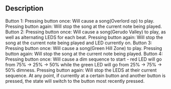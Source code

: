 ## Description

Button 1:
       Pressing button once: Will cause a song(Overlord op) to play.
       Pressing button again: Will stop the song at the current note being
       played.
Button 2:
       Pressing button once: Will cause a song(Gerudo Valley) to play, as well
       as alternating LEDS for each beat.
       Pressing button again: Will stop the song at the current note being
       played and LED currently on.
Button 3:
       Pressing button once: Will cause a song(Green Hill Zone) to play.
       Pressing button again: Will stop the song at the current note being
       played.
Button 4:
       Pressing button once: Will cause a dim sequence to start - red LED will
       go from 75% -> 25% -> 50% while the green LED will go from 25% -> 75%
       -> 50% dimness.
       Pressing button again: Will stop the LEDS at their current sequence.
At any point, if currently at a certain button and another button is pressed,
       the state will switch to the button most recently pressed.
